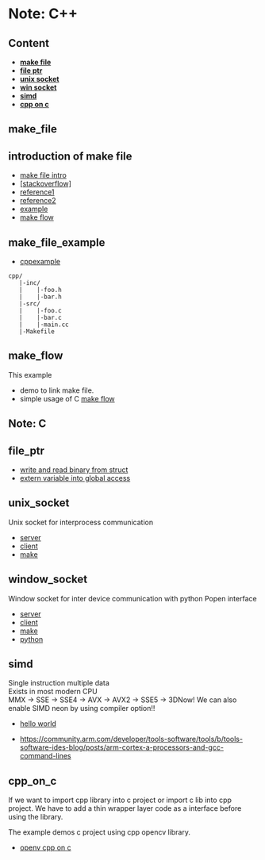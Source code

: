# Note: C++ 

## Content  

* **[make file](#make_file)**  
* **[file ptr](#file_ptr)**  
* **[unix socket](#unix_socket)**  
* **[win socket](#window_socket)**  
* **[simd](#simd)**  
* **[cpp on c](#cpp_on_c)**  

## make_file

## introduction of make file

* [make file intro](./makefile.md)
* [[stackoverflow]](https://stackoverflow.com/questions/2481269/how-to-make-a-simple-c-makefile?answertab=votes#tab-top)
* [reference1](http://nuclear.mutantstargoat.com/articles/make/)  
* [reference2](https://www.gnu.org/software/make/manual/make.html#Recursion)  
* [example](#make_file_example)  
* [make flow](#make_flow)  


## make_file_example
- [cppexample](./cpp/Makefile)  
```
cpp/
   |-inc/
   |    |-foo.h
   |    |-bar.h
   |-src/
   |    |-foo.c
   |    |-bar.c
   |    |-main.cc
   |-Makefile
```  

## make_flow  

This example  
* demo to link make file.  
* simple usage of C [make flow](./c/makeflow/readme.md)  


## Note: C  

## file_ptr  

- [write and read binary from struct](./c/fwrite_read.c)  
- [extern variable into global access](./c/fwrite_read.c)  

## unix_socket  

Unix socket for interprocess communication  

* [server](./c/unix_socket/server.c)  
* [client](./c/unix_socket/client.c)  
* [make](./c/unix_socket/Makefile)  

## window_socket  

Window socket for inter device communication with python Popen interface

* [server](./c/window_socket/win_server.c)  
* [client](./c/window_socket/win_client.c)  
* [make](./c/window_socket/Makefile)  
* [python](./c/window_socket/pipe_test.py)  

## simd  

Single instruction multiple data  
Exists in most modern CPU  
MMX -> SSE -> SSE4 -> AVX -> AVX2 -> SSE5 -> 3DNow!
We can also enable SIMD neon by using compiler option!!

* [hello world](./c/simd/simd.c)  

* https://community.arm.com/developer/tools-software/tools/b/tools-software-ides-blog/posts/arm-cortex-a-processors-and-gcc-command-lines

## cpp_on_c  

If we want to import cpp library into c project or 
import c lib into cpp project.
We have to add a thin wrapper layer code as a interface before using the library.

The example demos c project using cpp opencv library.

* [openv cpp on c](./c/cpp_on_c) 








